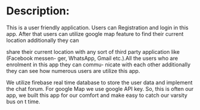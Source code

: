 # Description:

This is a user friendly application. Users can Registration and login in this app. After that
users can utilize google map feature to find their current location additionally they can

share their current location with any sort of third party application like (Facebook messen-
ger, WhatsApp, Gmail etc.).All the users who are enrolment in this app they can commu-
nicate with each other additionally they can see how numerous users are utilize this app.

We utilize firebase real time database to store the user data and implement the chat forum.
For google Map we use google API key. So, this is often our app, we built this app for our
comfort and make easy to catch our varsity bus on t time.
